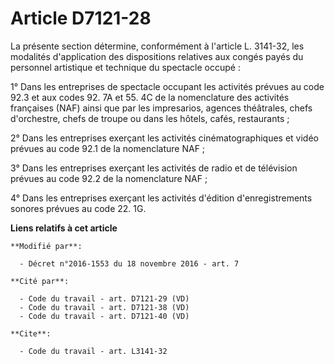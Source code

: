 # Article D7121-28

La présente section détermine, conformément à l'article L. 3141-32, les modalités d'application des dispositions relatives
aux congés payés du personnel artistique et technique du spectacle occupé : 

1° Dans les entreprises de spectacle occupant les activités prévues au code 92.3 et aux codes 92. 7A et 55. 4C de la
nomenclature des activités françaises (NAF) ainsi que par les impresarios, agences théâtrales, chefs d'orchestre, chefs de
troupe ou dans les hôtels, cafés, restaurants ; 

2° Dans les entreprises exerçant les activités cinématographiques et vidéo prévues au code 92.1 de la nomenclature NAF ; 

3° Dans les entreprises exerçant les activités de radio et de télévision prévues au code 92.2 de la nomenclature NAF ; 

4° Dans les entreprises exerçant les activités d'édition d'enregistrements sonores prévues au code 22. 1G.

**Liens relatifs à cet article**

	**Modifié par**:

	  - Décret n°2016-1553 du 18 novembre 2016 - art. 7

	**Cité par**:

	  - Code du travail - art. D7121-29 (VD)
	  - Code du travail - art. D7121-38 (VD)
	  - Code du travail - art. D7121-40 (VD)

	**Cite**:

	  - Code du travail - art. L3141-32
